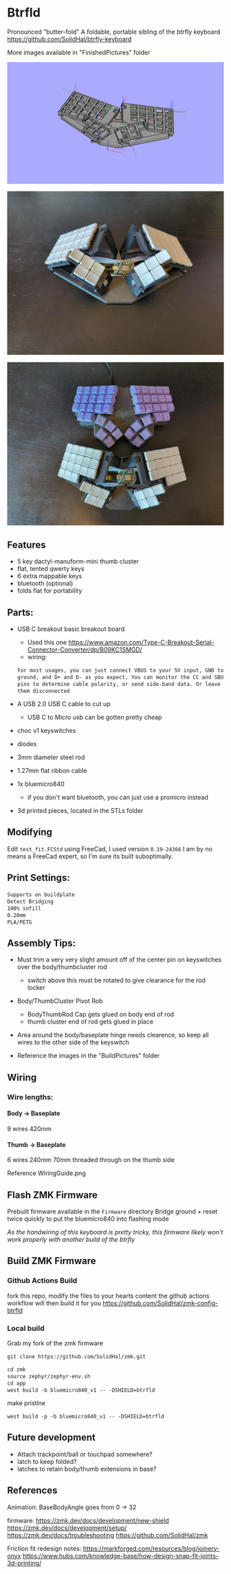 # Btrfld

Pronounced "butter-fold"
A foldable, portable sibling of the btrfly keyboard https://github.com/SolidHal/btrfly-keyboard

More images available in "FinishedPictures" folder

![render_gif](demos/final_draft.gif)

![assembled](FinishedPictures/btrfld_front_angle.jpeg)

![brothers](FinishedPictures/btrfld_with_btrfly/btrfld_btrfly_top.jpeg)

## Features
- 5 key dactyl-manuform-mini thumb cluster
- flat, tented qwerty keys
- 6 extra mappable keys
- bluetooth (optional)
- folds flat for portability

## Parts:

- USB C breakout basic breakout board 
  - Used this one https://www.amazon.com/Type-C-Breakout-Serial-Connector-Converter/dp/B09KC1SMGD/
  - wiring:
  ```
  For most usages, you can just connect VBUS to your 5V input, GND to ground, and D+ and D- as you expect. You can monitor the CC and SBU pins to determine cable polarity, or send side-band data. Or leave them disconnected
  ```

- A USB 2.0 USB C cable to cut up
  - USB C to Micro usb can be gotten pretty cheap

- choc v1 keyswitches

- diodes

- 3mm diameter steel rod

- 1.27mm flat ribbon cable

- 1x bluemicro840
  - if you don't want bluetooth, you can just use a promicro instead
  
- 3d printed pieces, located in the STLs folder

## Modifying
Edit `test_fit.FCStd` using FreeCad, I used version `0.19-24366`
I am by no means a FreeCad expert, so I'm sure its built suboptimally. 

## Print Settings:
```
Supports on buildplate
Detect Bridging
100% infill
0.20mm
PLA/PETG
```

## Assembly Tips:

- Must trim a very very slight amount off of the center pin on keyswitches over the body/thumbcluster rod
  - switch above this must be rotated to give clearance for the rod locker

- Body/ThumbCluster Pivot Rob
  - BodyThumbRod Cap gets glued on body end of rod
  - thumb cluster end of rod gets glued in place
  
- Area around the body/baseplate hinge needs clearence, so keep all wires to the other side of the keyswitch

- Reference the images in the "BuildPictures" folder

## Wiring

### Wire lengths:

#### Body -> Baseplate
9 wires
420mm

#### Thumb -> Baseplate
6 wires
240mm
70mm threaded through on the thumb side

Reference WiringGuide.png


## Flash ZMK Firmware

Prebuilt firmware available in the `Firmware` directory
Bridge ground + reset twice quickly to put the bluemicro840 into flashing mode

*As the handwiring of this keyboard is pretty tricky, this firmware likely won't work properly with another build of the btrfly*


## Build ZMK Firmware

### Github Actions Build

fork this repo, modify the files to your hearts content
the github actions workflow will then build it for you
https://github.com/SolidHal/zmk-config-btrfld

### Local build

Grab my fork of the zmk firmware
```
git clone https://github.com/SolidHal/zmk.git
```

```
cd zmk
source zephyr/zephyr-env.sh
cd app
west build -b bluemicro840_v1 -- -DSHIELD=btrfld
```

make pristine
```
west build -p -b bluemicro840_v1 -- -DSHIELD=btrfld
```


## Future development
- Attach trackpoint/ball or touchpad somewhere?
- latch to keep folded?
- latches to retain body/thumb extensions in base?


## References

Animation:
BaseBodyAngle goes from 0 -> 32

firmware:
https://zmk.dev/docs/development/new-shield
https://zmk.dev/docs/development/setup/
https://zmk.dev/docs/troubleshooting
https://github.com/SolidHal/zmk

Friction fit redesign notes:
https://markforged.com/resources/blog/joinery-onyx
https://www.hubs.com/knowledge-base/how-design-snap-fit-joints-3d-printing/

